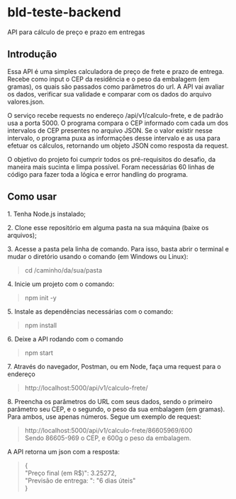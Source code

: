 # bld-teste-backend
API para cálculo de preço e prazo em entregas

## Introdução

<p>
Essa API é uma simples calculadora de preço de frete e prazo de entrega. Recebe como input o CEP da residência e o peso da embalagem (em gramas), os quais são passados como parâmetros do url. A API vai avaliar os dados, verificar sua validade e comparar com os dados do arquivo valores.json.  
</p>
<p>
O serviço recebe requests no endereço /api/v1/calculo-frete, e de padrão usa a porta 5000. O programa compara o CEP informado com cada um dos intervalos de CEP presentes no arquivo JSON. Se o valor existir nesse intervalo, o programa puxa as informações desse intervalo e as usa para efetuar os cálculos, retornando um objeto JSON como resposta da request.
</p>
<p>
  O objetivo do projeto foi cumprir todos os pré-requisitos do desafio, da maneira mais sucinta e limpa possível. Foram necessárias 60 linhas de código para fazer toda a lógica e error handling do programa.
</p>

## Como usar
<p>
1. Tenha Node.js instalado;
</p>
<p>
2. Clone esse repositório em alguma pasta na sua máquina (baixe os arquivos);
</p>
<p>
3. Acesse a pasta pela linha de comando. Para isso, basta abrir o terminal e mudar o diretório usando o comando (em Windows ou Linux):
 </p>

> cd /caminho/da/sua/pasta

<p>
4. Inicie um projeto com o comando:
 </p>
 
> npm init -y

<p>
5. Instale as dependências necessárias com o comando:
</p>

  > npm install
  
  <p>
6. Deixe a API rodando com o comando
  </p>
  
  > npm start
  
  <p>
7. Através do navegador, Postman, ou em Node, faça uma request para o endereço 
</p>

> http://localhost:5000/api/v1/calculo-frete/
> 
<p>
8. Preencha os parâmetros do URL com seus dados, sendo o primeiro parâmetro seu CEP, e o segundo, o peso da sua embalagem (em gramas). Para ambos, use apenas números. Segue um exemplo de request:
</p>

> http://localhost:5000/api/v1/calculo-frete/86605969/600
<br> Sendo 86605-969 o CEP, e 600g o peso da embalagem.
<p>
A API retorna um json com a resposta:
  </p>

> {<br>
> "Preço final (em R$)":  3.25272,<br>
> "Previsão de entrega: ":  "6 dias úteis"<br>
> }
